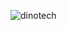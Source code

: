 ![dinotech](https://github.com/migueelfr/DINO-TECH/assets/142853940/06a6abe9-ebdc-4195-8941-748aff4cbc8a) 
